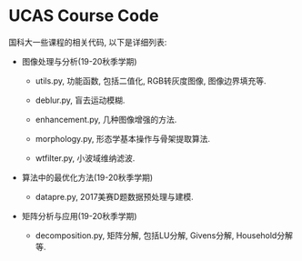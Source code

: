 # UCAS Course Code

国科大一些课程的相关代码, 以下是详细列表:

* 图像处理与分析(19-20秋季学期)

  * utils.py, 功能函数, 包括二值化, RGB转灰度图像, 图像边界填充等.

  * deblur.py, 盲去运动模糊.
  * enhancement.py, 几种图像增强的方法.
  * morphology.py, 形态学基本操作与骨架提取算法.
  * wtfilter.py, 小波域维纳滤波.

* 算法中的最优化方法(19-20秋季学期)

  * datapre.py, 2017美赛D题数据预处理与建模.

* 矩阵分析与应用(19-20秋季学期)

  * decomposition.py, 矩阵分解, 包括LU分解, Givens分解, Household分解等.

